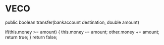 # VECO


public boolean transfer(bankaccount destination, double amount)

if(this.money >= amount) 
{
    this.money -= amount;
    other.money += amount;
    return true;
}
return false;
